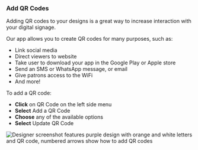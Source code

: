 ### Add QR Codes

Adding QR codes to your designs is a great way to increase interaction with your digital signage.

Our app allows you to create QR codes for many purposes, such as:

* Link social media
* Direct viewers to website
* Take user to download your app in the Google Play or Apple store
* Send an SMS or WhatsApp message, or email
* Give patrons access to the WiFi
* And more!

To add a QR code:

* **Click** on QR Code on the left side menu
* **Select** Add a QR Code
* **Choose** any of the available options
* **Select** Update QR Code

![Designer screenshot features purple design with orange and white letters and QR code, numbered arrows show how to add QR codes](https://support.optisigns.com/hc/article_attachments/41432408683411)